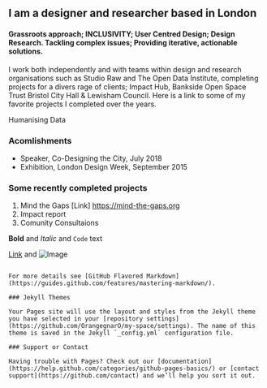 ## I am a designer and researcher based in London

#### Grassroots approach; INCLUSIVITY; User Centred Design; Design Research. Tackling complex issues; Providing iterative, actionable solutions.

I work both independently and with teams within design and research organisations such as Studio Raw and The Open Data Institute, completing projects for a divers rage of clients; Impact Hub, Bankside Open Space Trust Bristol City Hall & Lewisham Council. Here is a link to some of my favorite projects I completed over the years.

Humanising Data

### Acomlishments

- Speaker, Co-Designing the City, July 2018
- Exhibition, London Design Week, September 2015

### Some recently completed projects

1. Mind the Gaps [Link] https://mind-the-gaps.org
2. Impact report
3. Comunity Consultaions

**Bold** and _Italic_ and `Code` text

[Link](url) and ![Image](src)
```

For more details see [GitHub Flavored Markdown](https://guides.github.com/features/mastering-markdown/).

### Jekyll Themes

Your Pages site will use the layout and styles from the Jekyll theme you have selected in your [repository settings](https://github.com/OrangegnarO/my-space/settings). The name of this theme is saved in the Jekyll `_config.yml` configuration file.

### Support or Contact

Having trouble with Pages? Check out our [documentation](https://help.github.com/categories/github-pages-basics/) or [contact support](https://github.com/contact) and we’ll help you sort it out.
